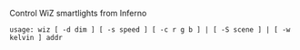 Control WiZ smartlights from Inferno

```
usage: wiz [ -d dim ] [ -s speed ] [ -c r g b ] | [ -S scene ] | [ -w kelvin ] addr
```
